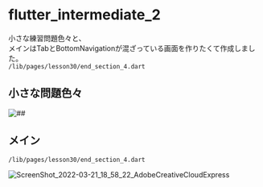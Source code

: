 # flutter_intermediate_2

小さな練習問題色々と、<br>
メインはTabとBottomNavigationが混ざっている画面を作りたくて作成しました。<br>
`/lib/pages/lesson30/end_section_4.dart`


## 小さな問題色々
![##](https://user-images.githubusercontent.com/67848399/159240351-23fef724-acd0-46ff-bcc7-64c2201f47a5.gif)



## メイン

`/lib/pages/lesson30/end_section_4.dart`

![ScreenShot_2022-03-21_18_58_22_AdobeCreativeCloudExpress](https://user-images.githubusercontent.com/67848399/159239979-e1cc5777-0bd8-4d80-bad5-6b07ba66d331.gif)
